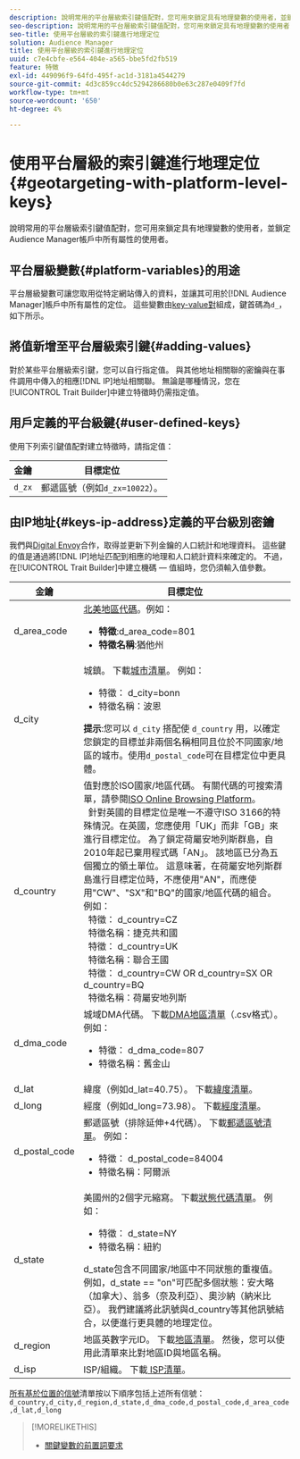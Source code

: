 ```yaml
---
description: 說明常用的平台層級索引鍵值配對，您可用來鎖定具有地理變數的使用者，並鎖定Audience Manager帳戶中所有屬性的使用者。
seo-description: 說明常用的平台層級索引鍵值配對，您可用來鎖定具有地理變數的使用者，並鎖定Audience Manager帳戶中所有屬性的使用者。
seo-title: 使用平台層級的索引鍵進行地理定位
solution: Audience Manager
title: 使用平台層級的索引鍵進行地理定位
uuid: c7e4cbfe-e564-404e-a565-bbe5fd2fb519
feature: 特徵
exl-id: 449096f9-64fd-495f-ac1d-3181a4544279
source-git-commit: 4d3c859cc4dc5294286680b0e63c287e0409f7fd
workflow-type: tm+mt
source-wordcount: '650'
ht-degree: 4%

---
```


# 使用平台層級的索引鍵進行地理定位 {#geotargeting-with-platform-level-keys}

說明常用的平台層級索引鍵值配對，您可用來鎖定具有地理變數的使用者，並鎖定Audience Manager帳戶中所有屬性的使用者。

<!-- c_tb_platform_vars.xml -->

## 平台層級變數{#platform-variables}的用途

平台層級變數可讓您取用從特定網站傳入的資料，並讓其可用於[!DNL Audience Manager]帳戶中所有屬性的定位。 這些變數由[key-value對](../../reference/key-value-pairs-explained.md)組成，鍵首碼為`d_`，如下所示。

## 將值新增至平台層級索引鍵{#adding-values}

對於某些平台層級索引鍵，您可以自行指定值。 與其他地址相關聯的密鑰與在事件調用中傳入的相應[!DNL IP]地址相關聯。 無論是哪種情況，您在[!UICONTROL Trait Builder]中建立特徵時仍需指定值。

## 用戶定義的平台級鍵{#user-defined-keys}

使用下列索引鍵值配對建立特徵時，請指定值：

| 金鑰 | 目標定位 |
|---|---|
| `d_zx` | 郵遞區號（例如`d_zx=10022`）。 |

## 由IP地址{#keys-ip-address}定義的平台級別密鑰

我們與[Digital Envoy](https://www.digitalenvoy.com/)合作，取得並更新下列金鑰的人口統計和地理資料。 這些鍵的值是通過將[!DNL IP]地址匹配到相應的地理和人口統計資料來確定的。 不過，在[!UICONTROL Trait Builder]中建立機碼 — 值組時，您仍須輸入值參數。

| 金鑰 | 目標定位 |
|--- |--- |
| d_area_code | [北美地區代碼](https://en.wikipedia.org/wiki/List_of_North_American_Numbering_Plan_area_codes)。例如： <ul><li>**特徵**:d_area_code=801</li><li>**特徵名稱**:猶他州</li></ul> |
| d_city | 城鎮。 下載[城市清單](assets/d_city.txt)。  例如： <ul><li>特徵： d_city=bonn</li><li>特徵名稱：波恩</li></ul> **提示**:您可以 `d_city` 搭配使 `d_country` 用，以確定您鎖定的目標並非兩個名稱相同且位於不同國家/地區的城市。使用`d_postal_code`可在目標定位中更具體。 |
| d_country | 值對應於ISO國家/地區代碼。 有關代碼的可搜索清單，請參閱[ISO Online Browsing Platform](https://www.iso.org/obp/ui/#home)。 <br>  針對英國的目標定位是唯一不遵守ISO 3166的特殊情況。在英國，您應使用「UK」而非「GB」來進行目標定位。  為了鎖定荷屬安地列斯群島，自2010年起已棄用程式碼「AN」。 該地區已分為五個獨立的領土單位。 這意味著，在荷屬安地列斯群島進行目標定位時，不應使用&quot;AN&quot;，而應使用&quot;CW&quot;、&quot;SX&quot;和&quot;BQ&quot;的國家/地區代碼的組合。  例如： <br>  特徵： d_country=CZ <br>  特徵名稱：捷克共和國<br>  特徵： d_country=UK <br>  特徵名稱：聯合王國<br>  特徵： d_country=CW OR d_country=SX OR d_country=BQ <br>  特徵名稱：荷屬安地列斯 |
| d_dma_code | 城域DMA代碼。 下載[DMA地區清單](assets/DMAregions.csv)（.csv格式）。  例如： <ul><li>特徵： d_dma_code=807</li><li>特徵名稱：舊金山</li></ul> |
| d_lat | 緯度（例如d_lat=40.75）。 下載[緯度清單](assets/d_lat.txt)。 |
| d_long | 經度（例如d_long=73.98）。 下載[經度清單](assets/d_long.txt)。 |
| d_postal_code | 郵遞區號（排除延伸+4代碼）。 下載[郵遞區號清單](assets/d_postal_code.txt)。  例如： <ul><li>特徵： d_postal_code=84004 </li><li>特徵名稱：阿爾派</li></ul> |
| d_state | 美國州的2個字元縮寫。 下載[狀態代碼清單](assets/d_state.txt)。  例如： <ul><li>特徵： d_state=NY </li><li>特徵名稱：紐約</li></ul>d_state包含不同國家/地區中不同狀態的重複值。 例如，d_state == &quot;on&quot;可匹配多個狀態：安大略（加拿大）、翁多（奈及利亞）、奧沙納（納米比亞）。 我們建議將此訊號與d_country等其他訊號結合，以便進行更具體的地理定位。 |
| d_region | 地區英數字元ID。 下載[地區清單](assets/Country_RegionCodes_City.csv)。  然後，您可以使用此清單來比對地區ID與地區名稱。 |
| d_isp | ISP/組織。 下載[ ISP清單](assets/d_isp.txt)。 |

[所有基於位置的信號](assets/all.txt)清單按以下順序包括上述所有信號：`d_country,d_city,d_region,d_state,d_dma_code,d_postal_code,d_area_code,d_lat,d_long`

>[!MORELIKETHIS]
>
>* [關鍵變數的前置詞要求](../../features/traits/trait-variable-prefixes.md)

